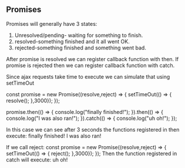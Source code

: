 ## Promises
Promises will generally have 3 states:
1. Unresolved/pending- waiting for something to finish.
2. resolved-something finished and it all went OK.
3. rejected-something finished and something went bad.

After promise is resolved we can register callback function with then.
If promise is rejected then we can register callback function with catch.

Since ajax requests take time to execute we can simulate that using setTimeOut

const promise = new Promise((resolve,reject) => {
  setTimeOut(() => {
  resolve();
  },3000});
});

promise.then(() => {
  console.log("finally finished!");
}).then(() => {
  console.log("I was also ran!");
}).catch(() => {
  console.log("uh oh!");
});

In this case we can see after 3 seconds the functions registered in then execute:
finally finished!
I was also ran!

If we call reject:
const promise = new Promise((resolve,reject) => {
  setTimeOut(() => {
  reject();
  },3000});
});
Then the function registered in catch will execute:
uh oh!


